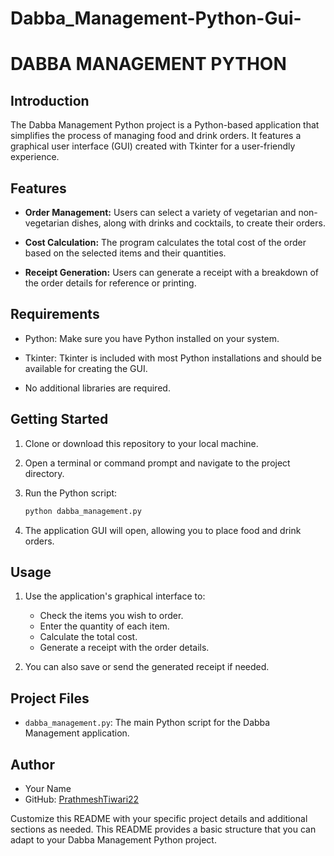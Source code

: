# Dabba_Management-Python-Gui-

# DABBA MANAGEMENT PYTHON

## Introduction

The Dabba Management Python project is a Python-based application that simplifies the process of managing food and drink orders. It features a graphical user interface (GUI) created with Tkinter for a user-friendly experience.

## Features

- **Order Management:** Users can select a variety of vegetarian and non-vegetarian dishes, along with drinks and cocktails, to create their orders.

- **Cost Calculation:** The program calculates the total cost of the order based on the selected items and their quantities.

- **Receipt Generation:** Users can generate a receipt with a breakdown of the order details for reference or printing.

## Requirements

- Python: Make sure you have Python installed on your system.

- Tkinter: Tkinter is included with most Python installations and should be available for creating the GUI.

- No additional libraries are required.

## Getting Started

1. Clone or download this repository to your local machine.

2. Open a terminal or command prompt and navigate to the project directory.

3. Run the Python script:

   ```bash
   python dabba_management.py
   ```

4. The application GUI will open, allowing you to place food and drink orders.

## Usage

1. Use the application's graphical interface to:
   - Check the items you wish to order.
   - Enter the quantity of each item.
   - Calculate the total cost.
   - Generate a receipt with the order details.

2. You can also save or send the generated receipt if needed.

## Project Files

- `dabba_management.py`: The main Python script for the Dabba Management application.

## Author

- Your Name
- GitHub: [PrathmeshTiwari22](https://github.com/prathmeshtiwari22)

Customize this README with your specific project details and additional sections as needed. This README provides a basic structure that you can adapt to your Dabba Management Python project.
